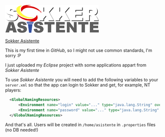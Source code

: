 ![Sokker Asistente](WebContent/img/sa.png "Sokker Asistente")

[Sokker Asistente](http://raqueto.com/sokker/asistente)

This is my first time in _GitHub_, so I might not use common standards, I'm sorry :P

I just uploaded my _Eclipse_ project with some applications appart from _Sokker Asistente_

To use _Sokker Asistente_ you will need to add the following variables to your `server.xml` so that the app can login to Sokker and get, for example, NT players:
````xml
  <GlobalNamingResources>
      <Environment name="login" value="..." type="java.lang.String" override="false"/>
      <Environment name="password" value="..." type="java.lang.String" override="false"/>
  </GlobalNamingResources>
````

And that's all. Users will be created in `/home/asistente` in `.properties` files (no DB needed!)
